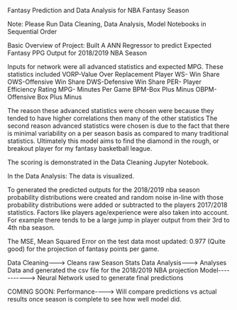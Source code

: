 Fantasy Prediction and Data Analysis for NBA Fantasy Season 

Note: Please Run Data Cleaning, Data Analysis, Model Notebooks in Sequential Order 

Basic Overview of Project: Built A ANN Regressor to predict Expected Fantasy PPG Output for 2018/2019 NBA Season 

Inputs for network were all advanced statistics and expected MPG. 
These statistics included VORP-Value Over Replacement Player
                          WS- Win Share
                          OWS-Offensive Win Share 
                          DWS-Defensive Win Share
                          PER- Player Efficiency Rating 
                          MPG- Minutes Per Game 
                          BPM-Box Plus Minus
                          OBPM-Offensive Box Plus Minus

The reason these advanced statistics were chosen were because they tended to have higher correlations then many of the other statistics 
The second reason advanced statistics were chosen is due to the fact that there is minimal variability on a per season basis as compared to many traditional statistics. Ultimately this model aims to find the diamond in the rough, or breakout player for my fantasy basketball league. 

The scoring is demonstrated in the Data Cleaning Jupyter Notebook. 


In the Data Analysis: The data is visualized.

To generated the predicted outputs for the 2018/2019 nba season probability distributions were created and random noise in-line with those probability distributions were added or subtracted to the players 2017/2018 statistics. Factors like players age/experience were also taken into account. For example there tends to be a large jump in player output from their 3rd to 4th nba season. 

The MSE, Mean Squared Error on the test data most updated: 0.977 (Quite good) for the projection of fantasy points per game. 

Data Cleaning---> Cleans raw Season Stats 
Data Analysis---> Analyses Data and generated the csv file for the 2018/2019 NBA projection 
Model-----------> Neural Network used to generate final predictions 


COMING SOON: Performance----> Will compare predictions vs actual results once season is complete to see how well model did. 
